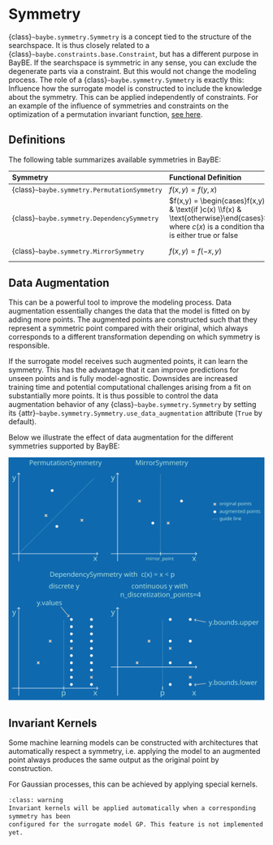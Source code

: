 # Symmetry
{class}`~baybe.symmetry.Symmetry` is a concept tied to the structure of the searchspace.
It is thus closely related to a {class}`~baybe.constraints.base.Constraint`, but has a
different purpose in BayBE. If the searchspace is symmetric in any sense, you can
exclude the degenerate parts via a constraint. But this would not change the modeling
process. The role of a {class}`~baybe.symmetry.Symmetry` is exactly this: Influence how
the surrogate model is constructed to include the knowledge about the symmetry. This 
can be applied independently of constraints. For an example of the influence of
symmetries and constraints on the optimization of a permutation invariant function,
[see here](/examples/Symmetries/permutation).

## Definitions
The following table summarizes available symmetries in BayBE:

| Symmetry                                     | Functional Definition                                                                                                                            | Corresponding Constraint                                                                           | 
|:---------------------------------------------|:-------------------------------------------------------------------------------------------------------------------------------------------------|:---------------------------------------------------------------------------------------------------|
| {class}`~baybe.symmetry.PermutationSymmetry` | $f(x,y) = f(y,x)$                                                                                                                                | {class}`~baybe.constraints.discrete.DiscretePermutationInvarianceConstraint`                       |
| {class}`~baybe.symmetry.DependencySymmetry`  | $f(x,y) = \begin{cases}f(x,y) & \text{if }c(x) \\f(x) & \text{otherwise}\end{cases}$<br>where $c(x)$ is a condition that is either true or false | {class}`~baybe.constraints.discrete.DiscreteDependenciesConstraint`                                |
| {class}`~baybe.symmetry.MirrorSymmetry`      | $f(x,y) = f(-x,y)$                                                                                                                               | No constraint is available. Instead, the number range for that parameter can simply be restricted. | 

## Data Augmentation
This can be a powerful tool to improve the modeling process. Data augmentation
essentially changes the data that the model is fitted on by adding more points. The 
augmented points are constructed such that they represent a symmetric point compared
with their original, which always corresponds to a different transformation depending
on which symmetry is responsible.

If the surrogate model receives such augmented points, it can learn the symmetry. This
has the advantage that it can improve predictions for unseen points and is fully 
model-agnostic. Downsides are increased training time and potential computational 
challenges arising from a fit on substantially more points. It is thus possible to 
control the data augmentation behavior of any {class}`~baybe.symmetry.Symmetry` by 
setting its {attr}`~baybe.symmetry.Symmetry.use_data_augmentation` attribute
(`True` by default).

Below we illustrate the effect of data augmentation for the different symmetries
supported by BayBE:

![Symmetry and Data Augmentation](../_static/symmetry/augmentation.svg)

## Invariant Kernels
Some machine learning models can be constructed with architectures that automatically
respect a symmetry, i.e. applying the model to an augmented point always produces the
same output as the original point by construction.

For Gaussian processes, this can be achieved by applying special kernels.
```{admonition} Not Implemented Yet
:class: warning
Invariant kernels will be applied automatically when a corresponding symmetry has been 
configured for the surrogate model GP. This feature is not implemented yet.
```